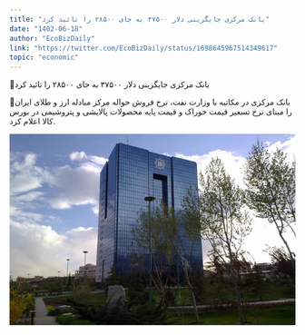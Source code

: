 ```yaml
---
title: "بانک مرکزی جایگزینی دلار ۳۷۵۰۰ به جای ۲۸۵۰۰ را تائید کرد"
date: "1402-06-18"
author: "EcoBizDaily"
link: "https://twitter.com/EcoBizDaily/status/1698645967514349617"
topic: "economic"
---
```


📌بانک مرکزی جایگزینی دلار ۳۷۵۰۰ به جای ۲۸۵۰۰ را تائید کرد

🔹بانک مرکزی در مکاتبه با وزارت نفت، نرخ فروش حواله مرکز مبادله ارز و طلای ایران را مبنای نرخ تسعیر قیمت خوراک و قیمت پایه محصولات پالایشی و پتروشیمی در بورس‌ کالا اعلام کرد.

![بانک مرکزی جایگزینی دلار ۳۷۵۰۰ به جای ۲۸۵۰۰ را تائید کرد ](./Dollar-jadid.webp)
